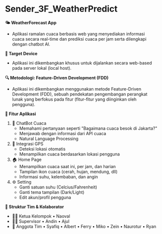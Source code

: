 # Sender_3F_WeatherPredict
**🌤️ WeatherForecast App**
- Aplikasi ramalan cuaca berbasis web yang menyediakan informasi cuaca secara real-time dan prediksi cuaca per jam serta dilengkapi dengan chatbot AI.

**🎯 Target Device**
- Aplikasi ini dikembangkan khusus untuk dijalankan secara web-based pada server lokal (local host).

**🔍 Metodologi: Feature-Driven Development (FDD)**
- Aplikasi ini dikembangkan menggunakan metode Feature-Driven Development (FDD), sebuah pendekatan pengembangan perangkat lunak yang berfokus pada fitur (fitur-fitur yang diinginkan oleh pengguna).

**🌟 Fitur Aplikasi**
1. 🧠 ChatBot Cuaca
    - Memahami pertanyaan seperti "Bagaimana cuaca besok di Jakarta?"
    - Menjawab dengan informasi dari API cuaca
    - Natural Language Processing
2. 📍 Integrasi GPS
    - Deteksi lokasi otomatis
    - Menampilkan cuaca berdasarkan lokasi pengguna
3. 🏠 Home Page
    - Menampilkan cuaca saat ini, per jam, dan harian
    - Tampilan ikon cuaca (cerah, hujan, mendung, dll)
    - Informasi suhu, kelembaban, dan angin
4. ⚙️ Setting
    - Ganti satuan suhu (Celcius/Fahrenheit)
    - Ganti tema tampilan (Dark/Light)
    - Edit akun/profil pengguna

**👥 Struktur Tim & Kolaborator**
- 👨‍💼 Ketua Kelompok
    • Naoval
- 🧑‍🏫 Supervisor
    •	Andin
    •	Ajul
- 👥 Anggota Tim
    •	Syafiq
    •	Albert
    •	Ferry
    •	Miko
    •	Zein
    •	Naurotur
    •	Ryan





